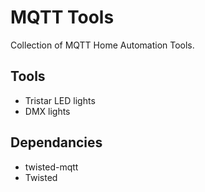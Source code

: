 # MQTT Tools
Collection of MQTT Home Automation Tools.

## Tools

* Tristar LED lights
* DMX lights

## Dependancies

* twisted-mqtt
* Twisted
